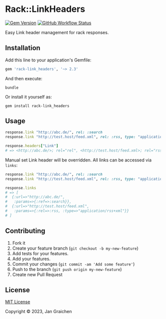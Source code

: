 # Rack::LinkHeaders

[![Gem Version](https://img.shields.io/gem/v/rack-link_headers?logo=ruby)](https://rubygems.org/gems/rack-link_headers)
[![GitHub Workflow Status](https://img.shields.io/github/actions/workflow/status/jgraichen/rack-link_headers/test.yml?logo=github)](https://github.com/jgraichen/rack-link_headers/actions/workflows/test.yml)

Easy Link header management for rack responses.

## Installation

Add this line to your application's Gemfile:

```ruby
gem 'rack-link_headers', '~> 2.3'
```

And then execute:

```console
bundle
```

Or install it yourself as:

```console
gem install rack-link_headers
```

## Usage

```ruby
response.link "http://abc.de/", rel: :search
response.link "http://test.host/feed.xml", rel: :rss, type: "application/rss+xml"
```

```ruby
response.headers["Link"]
# => <http://abc.de/>; rel="rel", <http://test.host/feed.xml>; rel="rss"; type="application/rss+xml"
```

Manual set Link header will be overridden. All links can be
accessed via `links`:

```ruby
response.link "http://abc.de/", rel: :search
response.link "http://test.host/feed.xml", rel: :rss, type: "application/rss+xml"

response.links
# => [
#  {:url=>"http://abc.de/",
#   :params=>{:ref=>:search}},
#  {:url=>"http://test.host/feed.xml",
#   :params=>{:rel=>:rss, :type=>"application/rss+xml"}}
# ]
```

## Contributing

1. Fork it
2. Create your feature branch (`git checkout -b my-new-feature`)
3. Add tests for your features.
4. Add your features.
5. Commit your changes (`git commit -am 'Add some feature'`)
6. Push to the branch (`git push origin my-new-feature`)
7. Create new Pull Request

## License

[MIT License](http://www.opensource.org/licenses/mit-license.php)

Copyright © 2023, Jan Graichen
